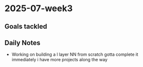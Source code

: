 # 2025-07-week3

## Goals tackled

## Daily Notes
- Working on building a l layer NN from scratch gotta complete it immediately i have more projects along the way


